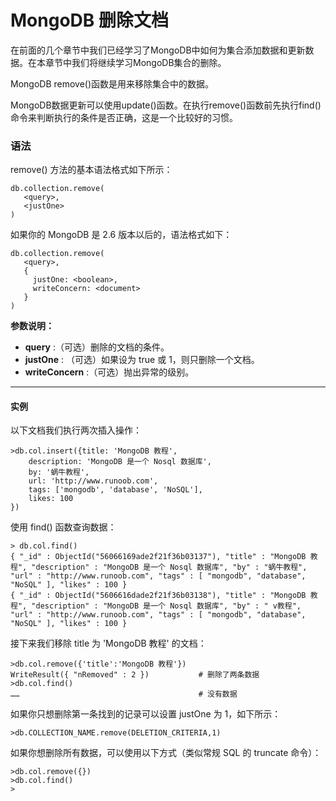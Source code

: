 # MongoDB 删除文档

在前面的几个章节中我们已经学习了MongoDB中如何为集合添加数据和更新数据。在本章节中我们将继续学习MongoDB集合的删除。

MongoDB remove()函数是用来移除集合中的数据。

MongoDB数据更新可以使用update()函数。在执行remove()函数前先执行find()命令来判断执行的条件是否正确，这是一个比较好的习惯。



### 语法

remove() 方法的基本语法格式如下所示：

```
db.collection.remove(
   <query>,
   <justOne>
)
```

如果你的 MongoDB 是 2.6 版本以后的，语法格式如下：

```
db.collection.remove(
   <query>,
   {
     justOne: <boolean>,
     writeConcern: <document>
   }
)
```

**参数说明：**

- **query** :（可选）删除的文档的条件。
- **justOne** : （可选）如果设为 true 或 1，则只删除一个文档。
- **writeConcern** :（可选）抛出异常的级别。



---

#### 实例

以下文档我们执行两次插入操作：

```
>db.col.insert({title: 'MongoDB 教程', 
    description: 'MongoDB 是一个 Nosql 数据库',
    by: '蜗牛教程',
    url: 'http://www.runoob.com',
    tags: ['mongodb', 'database', 'NoSQL'],
    likes: 100
})
```

使用 find() 函数查询数据：

```
> db.col.find()
{ "_id" : ObjectId("56066169ade2f21f36b03137"), "title" : "MongoDB 教程", "description" : "MongoDB 是一个 Nosql 数据库", "by" : "蜗牛教程", "url" : "http://www.runoob.com", "tags" : [ "mongodb", "database", "NoSQL" ], "likes" : 100 }
{ "_id" : ObjectId("5606616dade2f21f36b03138"), "title" : "MongoDB 教程", "description" : "MongoDB 是一个 Nosql 数据库", "by" : " v教程", "url" : "http://www.runoob.com", "tags" : [ "mongodb", "database", "NoSQL" ], "likes" : 100 }
```

接下来我们移除 title 为 'MongoDB 教程' 的文档：

```
>db.col.remove({'title':'MongoDB 教程'})
WriteResult({ "nRemoved" : 2 })           # 删除了两条数据
>db.col.find()
……                                        # 没有数据
```

如果你只想删除第一条找到的记录可以设置 justOne 为 1，如下所示：

```
>db.COLLECTION_NAME.remove(DELETION_CRITERIA,1)
```

如果你想删除所有数据，可以使用以下方式（类似常规 SQL 的 truncate 命令）：

```
>db.col.remove({})
>db.col.find()
>
```